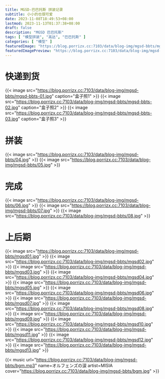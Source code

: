 ```yaml
---
title: MGSD-巴巴托斯 拼装记录
subtitle: 小小的也很可爱
date: 2023-11-08T18:49:53+08:00
lastmod: 2023-11-13T01:37:38+08:00
draft: false
description: "MGSD 巴巴托斯"
tags: [ "模型拼装", "高达", "巴巴托斯" ]
categories: [ "模型" ]
featuredImage: "https://blog.porrizx.cc:7103/data/blog-img/mgsd-bbts/mgsd11.jpg"
featuredImagePreview: "https://blog.porrizx.cc:7103/data/blog-img/mgsd-bbts/mgsd10.jpg"
---
```


# 快递到货

{{< image src="https://blog.porrizx.cc:7103/data/blog-img/mgsd-bbts/mgsd-bbts-01.jpg" caption="盒子照1" >}}
{{< image src="https://blog.porrizx.cc:7103/data/blog-img/mgsd-bbts/mgsd-bbts-02.jpg" caption="盒子照2" >}}
{{< image src="https://blog.porrizx.cc:7103/data/blog-img/mgsd-bbts/mgsd-bbts-03.jpg" caption="盒子照3" >}}

# 拼装

{{< image src="https://blog.porrizx.cc:7103/data/blog-img/mgsd-bbts/04.jpg" >}}
{{< image src="https://blog.porrizx.cc:7103/data/blog-img/mgsd-bbts/05.jpg" >}}

# 完成

{{< image src="https://blog.porrizx.cc:7103/data/blog-img/mgsd-bbts/06.jpg" >}}
{{< image src="https://blog.porrizx.cc:7103/data/blog-img/mgsd-bbts/07.jpg" >}}
{{< image src="https://blog.porrizx.cc:7103/data/blog-img/mgsd-bbts/08.jpg" >}}

# 上后期

{{< image src="https://blog.porrizx.cc:7103/data/blog-img/mgsd-bbts/mgsd01.jpg" >}}
{{< image src="https://blog.porrizx.cc:7103/data/blog-img/mgsd-bbts/mgsd02.jpg" >}}
{{< image src="https://blog.porrizx.cc:7103/data/blog-img/mgsd-bbts/mgsd03.jpg" >}}
{{< image src="https://blog.porrizx.cc:7103/data/blog-img/mgsd-bbts/mgsd04.jpg" >}}
{{< image src="https://blog.porrizx.cc:7103/data/blog-img/mgsd-bbts/mgsd05.jpg" >}}
{{< image src="https://blog.porrizx.cc:7103/data/blog-img/mgsd-bbts/mgsd06.jpg" >}}
{{< image src="https://blog.porrizx.cc:7103/data/blog-img/mgsd-bbts/mgsd07.jpg" >}}
{{< image src="https://blog.porrizx.cc:7103/data/blog-img/mgsd-bbts/mgsd08.jpg" >}}
{{< image src="https://blog.porrizx.cc:7103/data/blog-img/mgsd-bbts/mgsd09.jpg" >}}
{{< image src="https://blog.porrizx.cc:7103/data/blog-img/mgsd-bbts/mgsd10.jpg" >}}
{{< image src="https://blog.porrizx.cc:7103/data/blog-img/mgsd-bbts/mgsd11.jpg" >}}
{{< image src="https://blog.porrizx.cc:7103/data/blog-img/mgsd-bbts/mgsd12.jpg" >}}
{{< image src="https://blog.porrizx.cc:7103/data/blog-img/mgsd-bbts/mgsd13.jpg" >}}

{{< music url="https://blog.porrizx.cc:7103/data/blog-img/mgsd-bbts/bgm.mp3" name=オルフェンズの涙 artist=MISIA cover="https://blog.porrizx.cc:7103/data/blog-img/mgsd-bbts/bgm.jpg" >}}
